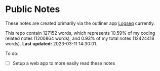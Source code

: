 # Public Notes

These notes are created primarily via the outliner app [Logseq](https://github.com/logseq/logseq) currently.

This repo contain 127152 words, which represents 10.59% of my coding related notes (1200864 words), and 0.93% of my total notes (12424418 words). **Last updated:** 2023-03-11 14:30:01. 

To do:

- [ ] Setup a web app to more easily read these notes
